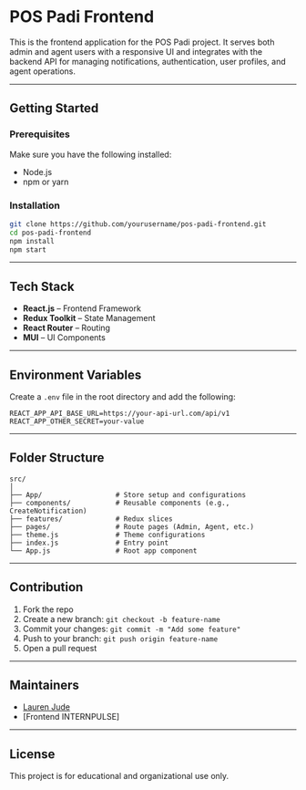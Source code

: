 # POS Padi Frontend

This is the frontend application for the POS Padi project. It serves both admin and agent users with a responsive UI and integrates with the backend API for managing notifications, authentication, user profiles, and agent operations.

---

## Getting Started

### Prerequisites

Make sure you have the following installed:

- Node.js
- npm or yarn

### Installation

```bash
git clone https://github.com/yourusername/pos-padi-frontend.git
cd pos-padi-frontend
npm install
npm start
```

---

## Tech Stack

- **React.js** – Frontend Framework
- **Redux Toolkit** – State Management
- **React Router** – Routing
- **MUI** – UI Components

---

## Environment Variables

Create a `.env` file in the root directory and add the following:

```env
REACT_APP_API_BASE_URL=https://your-api-url.com/api/v1
REACT_APP_OTHER_SECRET=your-value
```

---

## Folder Structure

```
src/
│
├── App/                  # Store setup and configurations
├── components/           # Reusable components (e.g., CreateNotification)
├── features/             # Redux slices
├── pages/                # Route pages (Admin, Agent, etc.)
├── theme.js              # Theme configurations
├── index.js              # Entry point
└── App.js                # Root app component
```

---

## Contribution

1. Fork the repo
2. Create a new branch: `git checkout -b feature-name`
3. Commit your changes: `git commit -m "Add some feature"`
4. Push to your branch: `git push origin feature-name`
5. Open a pull request

---

## Maintainers

- [Lauren Jude](https://github.com/laurenjude/pos-padi-frontend)
- [Frontend INTERNPULSE]

---

## License

This project is for educational and organizational use only.
